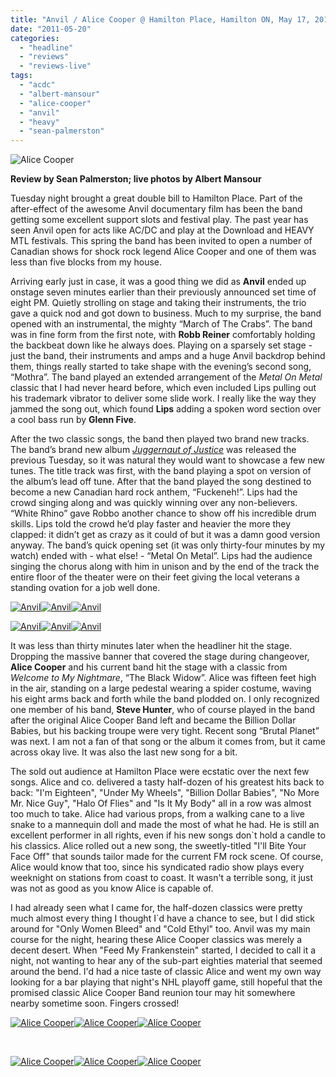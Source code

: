 ```yaml
---
title: "Anvil / Alice Cooper @ Hamilton Place, Hamilton ON, May 17, 2011"
date: "2011-05-20"
categories: 
  - "headline"
  - "reviews"
  - "reviews-live"
tags: 
  - "acdc"
  - "albert-mansour"
  - "alice-cooper"
  - "anvil"
  - "heavy"
  - "sean-palmerston"
---
```


![](http://www.hellbound.ca/wp-content/uploads/2011/05/ALICE-COOPER-23ab.jpg "Alice Cooper")

**Review by Sean Palmerston; live photos by Albert Mansour**

Tuesday night brought a great double bill to Hamilton Place. Part of the after-effect of the awesome Anvil documentary film has been the band getting some excellent support slots and festival play. The past year has seen Anvil open for acts like AC/DC and play at the Download and HEAVY MTL festivals. This spring the band has been invited to open a number of Canadian shows for shock rock legend Alice Cooper and one of them was less than five blocks from my house.

Arriving early just in case, it was a good thing we did as **Anvil** ended up onstage seven minutes earlier than their previously announced set time of eight PM. Quietly strolling on stage and taking their instruments, the trio gave a quick nod and got down to business. Much to my surprise, the band opened with an instrumental, the mighty “March of The Crabs”. The band was in fine form from the first note, with **Robb Reiner** comfortably holding the backbeat down like he always does. Playing on a sparsely set stage - just the band, their instruments and amps and a huge Anvil backdrop behind them, things really started to take shape with the evening’s second song, “Mothra”. The band played an extended arrangement of the _Metal On Metal_ classic that I had never heard before, which even included Lips pulling out his trademark vibrator to deliver some slide work. I really like the way they jammed the song out, which found **Lips** adding a spoken word section over a cool bass run by **Glenn Five**.

After the two classic songs, the band then played two brand new tracks. The band’s brand new album [_Juggernaut of Justice_](http://www.hellbound.ca/2011/03/first-look-at-anvil-juggernaut-of-justice/) was released the previous Tuesday, so it was natural they would want to showcase a few new tunes. The title track was first, with the band playing a spot on version of the album’s lead off tune. After that the band played the song destined to become a new Canadian hard rock anthem, “Fuckeneh!”. Lips had the crowd singing along and was quickly winning over any non-believers. “White Rhino” gave Robbo another chance to show off his incredible drum skills. Lips told the crowd he’d play faster and heavier the more they clapped: it didn’t get as crazy as it could of but it was a damn good version anyway. The band’s quick opening set (it was only thirty-four minutes by my watch) ended with - what else! - “Metal On Metal”. Lips had the audience singing the chorus along with him in unison and by the end of the track the entire floor of the theater were on their feet giving the local veterans a standing ovation for a job well done.

[![](http://www.hellbound.ca/wp-content/uploads/2011/05/anvil-10ab-150x150.jpg "Anvil")](http://www.hellbound.ca/wp-content/uploads/2011/05/anvil-10ab.jpg)[![](http://www.hellbound.ca/wp-content/uploads/2011/05/anvil-12ab-150x150.jpg "Anvil")](http://www.hellbound.ca/wp-content/uploads/2011/05/anvil-12ab.jpg)[![](http://www.hellbound.ca/wp-content/uploads/2011/05/anvil-18ab-150x150.jpg "Anvil")](http://www.hellbound.ca/wp-content/uploads/2011/05/anvil-18ab.jpg)

[![](http://www.hellbound.ca/wp-content/uploads/2011/05/anvil-19ab-150x150.jpg "Anvil")](http://www.hellbound.ca/wp-content/uploads/2011/05/anvil-19ab.jpg)[![](http://www.hellbound.ca/wp-content/uploads/2011/05/anvil-3ab-150x150.jpg "Anvil")](http://www.hellbound.ca/wp-content/uploads/2011/05/anvil-3ab.jpg)[![](http://www.hellbound.ca/wp-content/uploads/2011/05/anvil-16ab-150x150.jpg "Anvil")](http://www.hellbound.ca/wp-content/uploads/2011/05/anvil-16ab.jpg)

It was less than thirty minutes later when the headliner hit the stage. Dropping the massive banner that covered the stage during changeover, **Alice Cooper** and his current band hit the stage with a classic from _Welcome to My Nightmare_, “The Black Widow”. Alice was fifteen feet high in the air, standing on a large pedestal wearing a spider costume, waving his eight arms back and forth while the band plodded on. I only recognized one member of his band, **Steve Hunter**, who of course played in the band after the original Alice Cooper Band left and became the Billion Dollar Babies, but his backing troupe were very tight. Recent song “Brutal Planet” was next. I am not a fan of that song or the album it comes from, but it came across okay live. It was also the last new song for a bit.

The sold out audience at Hamilton Place were ecstatic over the next few songs. Alice and co. delivered a tasty half-dozen of his greatest hits back to back: "I'm Eighteen", "Under My Wheels", "Billion Dollar Babies", "No More Mr. Nice Guy", "Halo Of Flies" and "Is It My Body" all in a row was almost too much to take. Alice had various props, from a walking cane to a live snake to a mannequin doll and made the most of what he had. He is still an excellent performer in all rights, even if his new songs don\`t hold a candle to his classics. Alice rolled out a new song, the sweetly-titled "I'll Bite Your Face Off" that sounds tailor made for the current FM rock scene. Of course, Alice would know that too, since his syndicated radio show plays every weeknight on stations from coast to coast. It wasn't a terrible song, it just was not as good as you know Alice is capable of.

I had already seen what I came for, the half-dozen classics were pretty much almost every thing I thought I\`d have a chance to see, but I did stick around for "Only Women Bleed" and "Cold Ethyl" too. Anvil was my main course for the night, hearing these Alice Cooper classics was merely a decent desert. When "Feed My Frankenstein" started, I decided to call it a night, not wanting to hear any of the sub-part eighties material that seemed around the bend. I'd had a nice taste of classic Alice and went my own way looking for a bar playing that night's NHL playoff game, still hopeful that the promised classic Alice Cooper Band reunion tour may hit somewhere nearby sometime soon. Fingers crossed!

[![](http://www.hellbound.ca/wp-content/uploads/2011/05/ALICE-COOPER-1a-150x150.jpg "Alice Cooper")](http://www.hellbound.ca/wp-content/uploads/2011/05/ALICE-COOPER-1a.jpg)[![](http://www.hellbound.ca/wp-content/uploads/2011/05/ALICE-COOPER-3ab-150x150.jpg "Alice Cooper")](http://www.hellbound.ca/wp-content/uploads/2011/05/ALICE-COOPER-3ab.jpg)[![](http://www.hellbound.ca/wp-content/uploads/2011/05/ALICE-COOPER-5ab-150x150.jpg "Alice Cooper")](http://www.hellbound.ca/wp-content/uploads/2011/05/ALICE-COOPER-5ab.jpg)

 

[![](http://www.hellbound.ca/wp-content/uploads/2011/05/ALICE-COOPER-9ab-150x150.jpg "Alice Cooper")](http://www.hellbound.ca/wp-content/uploads/2011/05/ALICE-COOPER-9ab.jpg)[![](http://www.hellbound.ca/wp-content/uploads/2011/05/ALICE-COOPER-20ab-150x150.jpg "Alice Cooper")](http://www.hellbound.ca/wp-content/uploads/2011/05/ALICE-COOPER-20ab.jpg)[![](http://www.hellbound.ca/wp-content/uploads/2011/05/ALICE-COOPER-21ab-150x150.jpg "Alice Cooper")](http://www.hellbound.ca/wp-content/uploads/2011/05/ALICE-COOPER-21ab.jpg)
